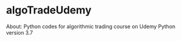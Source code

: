 # algoTradeUdemy <br>
About:
Python codes for algorithmic trading course on Udemy
Python version 3.7 
